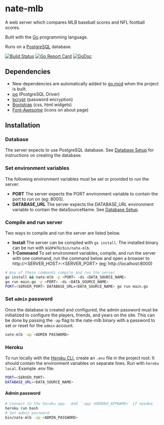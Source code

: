# nate-mlb
A web server which compares MLB baseball scores and NFL football scores.

Built with the [Go](https://github.com/golang/go) programming language.

Runs on a [PostgreSQL](https://github.com/postgres/postgres) database.

[![Build Status](https://travis-ci.org/jacobpatterson1549/nate-mlb.svg?branch=master)](https://travis-ci.org/jacobpatterson1549/nate-mlb)
[![Go Report Card](https://goreportcard.com/badge/github.com/jacobpatterson1549/nate-mlb)](https://goreportcard.com/report/github.com/jacobpatterson1549/nate-mlb)
[![GoDoc](https://godoc.org/github.com/jacobpatterson1549/nate-mlb?status.svg)](https://godoc.org/github.com/jacobpatterson1549/nate-mlb)

## Dependencies
* New dependencies are automatically added to [go.mod](go.mod) when the project is built.
* [pq](https://github.com/lib/pq) (PostgreSQL Driver)
* [bcrypt](https://github.com/golang/crypto) (password encryption)
* [Bootstrap](https://github.com/twbs/bootstrap) (css, html widgets)
* [Font-Awesome](https://github.com/FortAwesome/Font-Awesome) (icons on about page)


## Installation

### Database
The server expects to use PostgreSQL database.  See [Database Setup](sql/README.md) for instructions on creating the database.

### Set environment variables
The following environment variables must be set or provided to run the server:
* **PORT** The server expects the PORT environment variable to contain the port to run on (eg: 8000).
* **DATABASE_URL** The server expects the DATABASE_URL environment variable to contain the dataSourceName.  See [Database Setup](sql/README.md).

### Compile and run server
Two ways to compile and run the server are listed below.
* **Install** The server can be compiled with `go install`.  The installed binary can be run with `$GOPATH/bin/nate-mlb`.
* **1-Command** To set environment variables, compile, and run the server with one command, run the command below and open a browser to http://<SERVER_HOST>:<SERVER_PORT> (eg: http://localhost:8000)
```bash
# Any of these commands compile and run the server
go install && nate-mlb -p <PORT> -ds <DATA_SOURCE_NAME>
go run main.go -p <PORT> -ds <DATA_SOURCE_NAME>
PORT=<SERVER_PORT> DATABASE_URL=<DATA_SOURCE_NAME> go run main.go
```

### Set `admin` password
Once the database is created and configured, the admin password must be initialized to configure the players, friends, and years on the site.  This can be done by passing the `-ap` flag to the nate-mlb binary with a password to set or reset for the `admin` account.
```bash
nate-mlb -ap <ADMIN PASSWORD>
```

### Heroku
To run locally with the [Heroku CLI](https://github.com/heroku/cli), create an `.env` file in the project root.  It should contain the environment variables on separate lines.  Run with `heroku local`.  Example .env file: 
```bash
PORT=<SERVER_PORT>
DATABASE_URL=<DATA_SOURCE_NAME>
```
#### Admin password
```bash
# Connect to the heroku app.  Add `-app <HEROKU_APPNAME>` if needed.
heroku run bash
# Set admin password
bin/nate-mlb -ap <ADMIN_PASSWORD>
```